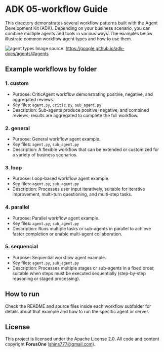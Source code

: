 # ADK 05-workflow Guide

This directory demonstrates several workflow patterns built with the Agent Development Kit (ADK). Depending on your business scenario, you can combine multiple agents and tools in various ways. The examples below illustrate common workflow agent types and how to use them.

![agent types](https://google.github.io/adk-docs/assets/agent-types.png)
Image source: https://google.github.io/adk-docs/agents/#agents

## Example workflows by folder

### 1. custom
- Purpose: CriticAgent workflow demonstrating positive, negative, and aggregated reviews.
- Key files: `agent.py`, `critic.py`, `sub_agent.py`
- Description: Sub-agents produce positive, negative, and combined reviews; results are aggregated to complete the full workflow.

### 2. general
- Purpose: General workflow agent example.
- Key files: `agent.py`, `sub_agent.py`
- Description: A flexible workflow that can be extended or customized for a variety of business scenarios.

### 3. loop
- Purpose: Loop-based workflow agent example.
- Key files: `agent.py`, `sub_agent.py`
- Description: Processes user input iteratively, suitable for iterative improvement, multi-turn questioning, and multi-step tasks.

### 4. parallel
- Purpose: Parallel workflow agent example.
- Key files: `agent.py`, `sub_agent.py`
- Description: Runs multiple tasks or sub-agents in parallel to achieve faster completion or enable multi-agent collaboration.

### 5. sequencial
- Purpose: Sequential workflow agent example.
- Key files: `agent.py`, `sub_agent.py`
- Description: Processes multiple stages or sub-agents in a fixed order, suitable when steps must be executed sequentially (step-by-step reasoning or staged processing).

## How to run

Check the README and source files inside each workflow subfolder for details about that example and how to run the specific agent or server.

## License
This project is licensed under the Apache License 2.0. All code and content copyright **ForusOne** (shins777@gmail.com).
